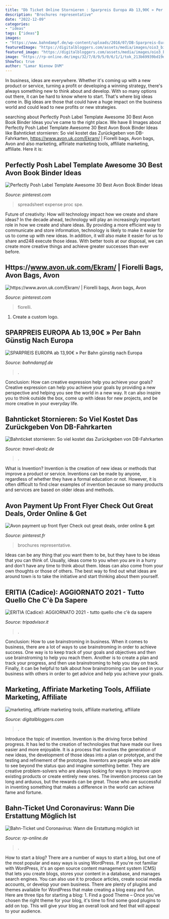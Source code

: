 ```yaml
---
title: "Db Ticket Online Stornieren : Sparpreis Europa Ab 13,90€ » Per Bahn Günstig Nach Europa"
description: "Brochures representative"
date: "2022-12-09"
categories:
- "ideas"
tags: ["ideas"]
images:
- "https://www.bahndampf.de/wp-content/uploads/2016/07/DB-Sparpreis-Europa-Spezial.jpg"
featuredImage: "https://digitalbloggers.com/assets/media/images/oio3_bigthumb_$1D)IGH9M`PO-D596M7P~G3.jpg"
featured_image: "https://digitalbloggers.com/assets/media/images/oio3_bigthumb_$1D)IGH9M`PO-D596M7P~G3.jpg"
image: "https://rp-online.de/imgs/32/7/8/9/5/0/6/1/1/tok_213b69939bd19db211f97fae569947fd/w1200_h630_x1340_y884_DPA_bfunk_dpa_5FA094001823EED5-51e897bb68fc07e6.jpg"
ShowToc: true
author: "Lamar Nienow DVM"
---
```



In business, ideas are everywhere. Whether it's coming up with a new product or service, turning a profit or developing a winning strategy, there's always something new to think about and develop. With so many options out there, it can be hard to know where to start. That's where big ideas come in. Big ideas are those that could have a huge impact on the business world and could lead to new profits or new strategies.

	

		
searching about Perfectly Posh Label Template Awesome 30 Best Avon Book Binder Ideas you've came to the right place. We have 8 Images about Perfectly Posh Label Template Awesome 30 Best Avon Book Binder Ideas like Bahnticket stornieren: So viel kostet das Zurückgeben von DB-Fahrkarten, https://www.avon.uk.com/Ekram/ | Fiorelli bags, Avon bags, Avon and also marketing, affiriate marketing tools, affiliate marketing, affiliate. Here it is:
		
    
## Perfectly Posh Label Template Awesome 30 Best Avon Book Binder Ideas

<img loading=lazy src="https://i.pinimg.com/originals/57/14/44/5714442423e1718be09dc668aedc60cd.jpg" onerror="this.onerror=null;this.src='https://tse2.mm.bing.net/th?id=OIP.eceoLBh20kVpZkzAu2mbfQHaJk&amp;pid=15.1';" alt="Perfectly Posh Label Template Awesome 30 Best Avon Book Binder Ideas">

_Source: pinterest.com_

>spreadsheet expense proc spe. 

	

Future of creativity: How will technology impact how we create and share ideas?
In the decade ahead, technology will play an increasingly important role in how we create and share ideas. By providing a more efficient way to communicate and store information, technology is likely to make it easier for us to come up with new ideas. In addition, it will also make it easier for us to share and248
execute those ideas. With better tools at our disposal, we can create more creative things and achieve greater successes than ever before.

    
## Https://www.avon.uk.com/Ekram/ | Fiorelli Bags, Avon Bags, Avon

<img loading=lazy src="https://i.pinimg.com/originals/48/e7/0d/48e70d18f0b0cbde034f4354715c2956.jpg" onerror="this.onerror=null;this.src='https://tse1.mm.bing.net/th?id=OIP.HEz_eeINyxIX-Ty94GqNcwHaHa&amp;pid=15.1';" alt="https://www.avon.uk.com/Ekram/ | Fiorelli bags, Avon bags, Avon">

_Source: pinterest.com_

>fiorelli. 

	

1. Create a custom logo.

    
## SPARPREIS EUROPA Ab 13,90€ » Per Bahn Günstig Nach Europa

<img loading=lazy src="https://www.bahndampf.de/wp-content/uploads/2016/07/DB-Sparpreis-Europa-Spezial.jpg" onerror="this.onerror=null;this.src='https://tse1.mm.bing.net/th?id=OIP.kVNEgkQRYMuQOOb_ooytVwHaEn&amp;pid=15.1';" alt="SPARPREIS EUROPA ab 13,90€ » Per Bahn günstig nach Europa">

_Source: bahndampf.de_

>. 

	

Conclusion: How can creative expression help you achieve your goals?
Creative expression can help you achieve your goals by providing a new perspective and helping you see the world in a new way. It can also inspire you to think outside the box, come up with ideas for new projects, and be more creative in your everyday life.

    
## Bahnticket Stornieren: So Viel Kostet Das Zurückgeben Von DB-Fahrkarten

<img loading=lazy src="https://travel-dealz.de/app/uploads/sites/2/DB-Navigator-Buchungsrueckschau-180x305.png" onerror="this.onerror=null;this.src='https://tse3.mm.bing.net/th?id=OIP.4GjUYkUpK5l6ZpvvaDP9dQAAAA&amp;pid=15.1';" alt="Bahnticket stornieren: So viel kostet das Zurückgeben von DB-Fahrkarten">

_Source: travel-dealz.de_

>. 

	

What is Invention?
Invention is the creation of new ideas or methods that improve a product or service. Inventions can be made by anyone, regardless of whether they have a formal education or not. However, it is often difficult to find clear examples of invention because so many products and services are based on older ideas and methods.

    
## Avon Payment Up Front Flyer Check Out Great Deals, Order Online &amp; Get

<img loading=lazy src="https://i.pinimg.com/236x/f4/a0/3b/f4a03bc66e7ade8b57074c61cd718ae8--mary-kay-catalog-business-ideas.jpg?nii=t" onerror="this.onerror=null;this.src='https://tse1.mm.bing.net/th?id=OIP.Fw1gqw6mMy661bBii3mi1QAAAA&amp;pid=15.1';" alt="Avon payment up front flyer Check out great deals, order online &amp; get">

_Source: pinterest.fr_

>brochures representative. 

	

Ideas can be any thing that you want them to be, but they have to be ideas that you can think of. Usually, ideas come to you when you are in a hurry and don't have any time to think about them. Ideas can also come from your own thoughts or those of others. The best way to find out what ideas are around town is to take the initiative and start thinking about them yourself.

    
## ERITIA (Cadice): AGGIORNATO 2021 - Tutto Quello Che C&#039;è Da Sapere

<img loading=lazy src="https://media-cdn.tripadvisor.com/media/photo-s/12/65/6d/a0/fachada.jpg" onerror="this.onerror=null;this.src='https://tse1.mm.bing.net/th?id=OIP.tjnQ9NLBrE3ce-IUnc3nNQAAAA&amp;pid=15.1';" alt="ERITIA (Cadice): AGGIORNATO 2021 - tutto quello che c&#039;è da sapere">

_Source: tripadvisor.it_

>. 

	

Conclusion: How to use brainstroming in business.
When it comes to business, there are a lot of ways to use brainstroming in order to achieve success. One way is to keep track of your goals and objectives and then use brainstroming to help you reach them. Another is to create a plan and track your progress, and then use brainstroming to help you stay on track. Finally, it can be helpful to talk about how brainstroming can be used in your business with others in order to get advice and help you achieve your goals.

    
## Marketing, Affiriate Marketing Tools, Affiliate Marketing, Affiliate

<img loading=lazy src="https://digitalbloggers.com/assets/media/images/oio3_bigthumb_$1D)IGH9M`PO-D596M7P~G3.jpg" onerror="this.onerror=null;this.src='https://tse2.mm.bing.net/th?id=OIP.R-G6Bq_aUbNiv_vwsGhWoQAAAA&amp;pid=15.1';" alt="marketing, affiriate marketing tools, affiliate marketing, affiliate">

_Source: digitalbloggers.com_

>. 

	

Introduce the topic of invention.
Invention is the driving force behind progress. It has led to the creation of technologies that have made our lives easier and more enjoyable. It is a process that involves the generation of new ideas, the development of those ideas into a plan or prototype, and the testing and refinement of the prototype. Inventors are people who are able to see beyond the status quo and imagine something better. They are creative problem-solvers who are always looking for ways to improve upon existing products or create entirely new ones. The invention process can be long and arduous, but the rewards can be great. Those who are successful in inventing something that makes a difference in the world can achieve fame and fortune.

    
## Bahn-Ticket Und Coronavirus: Wann Die Erstattung Möglich Ist

<img loading=lazy src="https://rp-online.de/imgs/32/7/8/9/5/0/6/1/1/tok_213b69939bd19db211f97fae569947fd/w1200_h630_x1340_y884_DPA_bfunk_dpa_5FA094001823EED5-51e897bb68fc07e6.jpg" onerror="this.onerror=null;this.src='https://tse1.mm.bing.net/th?id=OIP.T5twRAJCpLM_JMA2Gr28KAHaD4&amp;pid=15.1';" alt="Bahn-Ticket und Coronavirus: Wann die Erstattung möglich ist">

_Source: rp-online.de_

>. 

	

How to start a blog?
There are a number of ways to start a blog, but one of the most popular and easy ways is using WordPress. If you're not familiar with WordPress, it's an open source content management system (CMS) that lets you create blogs, stores your content in a database, and manages search engines. You can also use it to produce articles, create social media accounts, or develop your own business. There are plenty of plugins and themes available for WordPress that make creating a blog easy and fun. Here are three tips for starting a blog: 1. Find a good Theme – Once you've chosen the right theme for your blog, it's time to find some good plugins to add on top. This will give your blog an overall look and feel that will appeal to your audience. 
